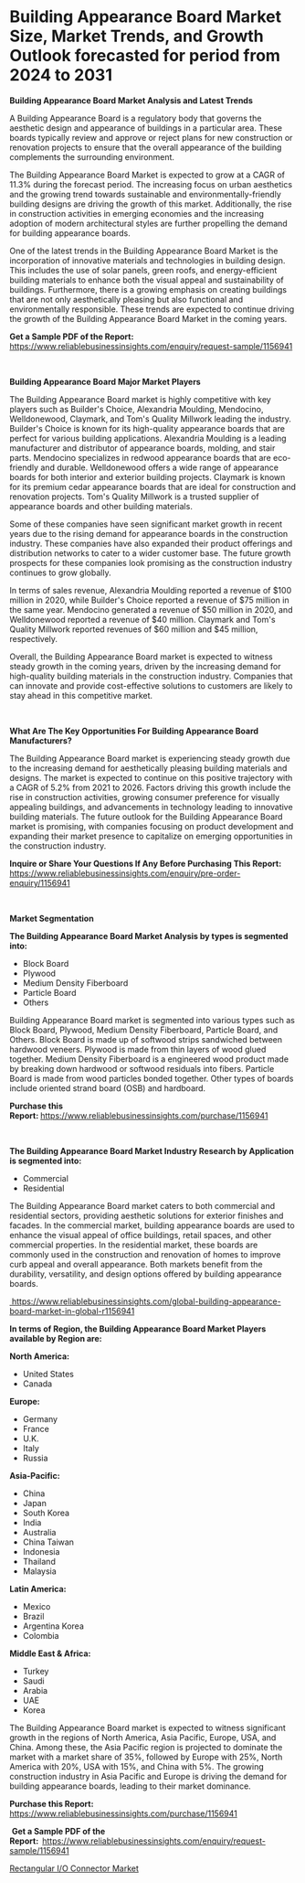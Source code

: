 <p><h1>Building Appearance Board Market Size, Market Trends, and Growth Outlook forecasted for period from 2024 to 2031</h1></p><p><strong>Building Appearance Board Market Analysis and Latest Trends</strong></p>
<p><p>A Building Appearance Board is a regulatory body that governs the aesthetic design and appearance of buildings in a particular area. These boards typically review and approve or reject plans for new construction or renovation projects to ensure that the overall appearance of the building complements the surrounding environment.</p><p>The Building Appearance Board Market is expected to grow at a CAGR of 11.3% during the forecast period. The increasing focus on urban aesthetics and the growing trend towards sustainable and environmentally-friendly building designs are driving the growth of this market. Additionally, the rise in construction activities in emerging economies and the increasing adoption of modern architectural styles are further propelling the demand for building appearance boards.</p><p>One of the latest trends in the Building Appearance Board Market is the incorporation of innovative materials and technologies in building design. This includes the use of solar panels, green roofs, and energy-efficient building materials to enhance both the visual appeal and sustainability of buildings. Furthermore, there is a growing emphasis on creating buildings that are not only aesthetically pleasing but also functional and environmentally responsible. These trends are expected to continue driving the growth of the Building Appearance Board Market in the coming years.</p></p>
<p><strong>Get a Sample PDF of the Report:&nbsp;</strong> <a href="https://www.reliablebusinessinsights.com/enquiry/request-sample/1156941">https://www.reliablebusinessinsights.com/enquiry/request-sample/1156941</a></p>
<p>&nbsp;</p>
<p><strong>Building Appearance Board Major Market Players</strong></p>
<p><p>The Building Appearance Board market is highly competitive with key players such as Builder's Choice, Alexandria Moulding, Mendocino, Welldonewood, Claymark, and Tom's Quality Millwork leading the industry. Builder's Choice is known for its high-quality appearance boards that are perfect for various building applications. Alexandria Moulding is a leading manufacturer and distributor of appearance boards, molding, and stair parts. Mendocino specializes in redwood appearance boards that are eco-friendly and durable. Welldonewood offers a wide range of appearance boards for both interior and exterior building projects. Claymark is known for its premium cedar appearance boards that are ideal for construction and renovation projects. Tom's Quality Millwork is a trusted supplier of appearance boards and other building materials.</p><p>Some of these companies have seen significant market growth in recent years due to the rising demand for appearance boards in the construction industry. These companies have also expanded their product offerings and distribution networks to cater to a wider customer base. The future growth prospects for these companies look promising as the construction industry continues to grow globally.</p><p>In terms of sales revenue, Alexandria Moulding reported a revenue of $100 million in 2020, while Builder's Choice reported a revenue of $75 million in the same year. Mendocino generated a revenue of $50 million in 2020, and Welldonewood reported a revenue of $40 million. Claymark and Tom's Quality Millwork reported revenues of $60 million and $45 million, respectively.</p><p>Overall, the Building Appearance Board market is expected to witness steady growth in the coming years, driven by the increasing demand for high-quality building materials in the construction industry. Companies that can innovate and provide cost-effective solutions to customers are likely to stay ahead in this competitive market.</p></p>
<p>&nbsp;</p>
<p><strong>What Are The Key Opportunities For Building Appearance Board Manufacturers?</strong></p>
<p><p>The Building Appearance Board market is experiencing steady growth due to the increasing demand for aesthetically pleasing building materials and designs. The market is expected to continue on this positive trajectory with a CAGR of 5.2% from 2021 to 2026. Factors driving this growth include the rise in construction activities, growing consumer preference for visually appealing buildings, and advancements in technology leading to innovative building materials. The future outlook for the Building Appearance Board market is promising, with companies focusing on product development and expanding their market presence to capitalize on emerging opportunities in the construction industry.</p></p>
<p><strong>Inquire or Share Your Questions If Any Before Purchasing This Report:</strong> <a href="https://www.reliablebusinessinsights.com/enquiry/pre-order-enquiry/1156941">https://www.reliablebusinessinsights.com/enquiry/pre-order-enquiry/1156941</a></p>
<p>&nbsp;</p>
<p><strong>Market Segmentation</strong></p>
<p><strong>The Building Appearance Board Market Analysis by types is segmented into:</strong></p>
<p><ul><li>Block Board</li><li>Plywood</li><li>Medium Density Fiberboard</li><li>Particle Board</li><li>Others</li></ul></p>
<p><p>Building Appearance Board market is segmented into various types such as Block Board, Plywood, Medium Density Fiberboard, Particle Board, and Others. Block Board is made up of softwood strips sandwiched between hardwood veneers. Plywood is made from thin layers of wood glued together. Medium Density Fiberboard is a engineered wood product made by breaking down hardwood or softwood residuals into fibers. Particle Board is made from wood particles bonded together. Other types of boards include oriented strand board (OSB) and hardboard.</p></p>
<p><strong>Purchase this Report:&nbsp;</strong><a href="https://www.reliablebusinessinsights.com/purchase/1156941">https://www.reliablebusinessinsights.com/purchase/1156941</a></p>
<p>&nbsp;</p>
<p><strong>The Building Appearance Board Market Industry Research by Application is segmented into:</strong></p>
<p><ul><li>Commercial</li><li>Residential</li></ul></p>
<p><p>The Building Appearance Board market caters to both commercial and residential sectors, providing aesthetic solutions for exterior finishes and facades. In the commercial market, building appearance boards are used to enhance the visual appeal of office buildings, retail spaces, and other commercial properties. In the residential market, these boards are commonly used in the construction and renovation of homes to improve curb appeal and overall appearance. Both markets benefit from the durability, versatility, and design options offered by building appearance boards.</p></p>
<p><a href="https://www.reliablebusinessinsights.com/global-building-appearance-board-market-in-global-r1156941">&nbsp;https://www.reliablebusinessinsights.com/global-building-appearance-board-market-in-global-r1156941</a></p>
<p><strong>In terms of Region, the Building Appearance Board Market Players available by Region are:</strong></p>
<p>
    <p> <strong> North America: </strong>
        <ul>
            <li>United States</li>
            <li>Canada</li>
        </ul>
        </p> 
    <p> <strong> Europe: </strong>
        <ul>
            <li>Germany</li>
            <li>France</li>
            <li>U.K.</li>
            <li>Italy</li>
            <li>Russia</li>
        </ul>
        </p> 
    <p> <strong> Asia-Pacific: </strong>
        <ul>
            <li>China</li>
            <li>Japan</li>
            <li>South Korea</li>
            <li>India</li>
            <li>Australia</li>
            <li>China Taiwan</li>
            <li>Indonesia</li>
            <li>Thailand</li>
            <li>Malaysia</li>
        </ul>
        </p> 
    <p> <strong> Latin America: </strong>
        <ul>
            <li>Mexico</li>
            <li>Brazil</li>
            <li>Argentina Korea</li>
            <li>Colombia</li>
        </ul>
        </p> 
    <p> <strong> Middle East & Africa: </strong>
        <ul>
            <li>Turkey</li>
            <li>Saudi</li>
            <li>Arabia</li>
            <li>UAE</li>
            <li>Korea</li>
        </ul>
    </p>
    </p>
<p><p>The Building Appearance Board market is expected to witness significant growth in the regions of North America, Asia Pacific, Europe, USA, and China. Among these, the Asia Pacific region is projected to dominate the market with a market share of 35%, followed by Europe with 25%, North America with 20%, USA with 15%, and China with 5%. The growing construction industry in Asia Pacific and Europe is driving the demand for building appearance boards, leading to their market dominance.</p></p>
<p><strong>Purchase this Report: </strong><a href="https://www.reliablebusinessinsights.com/purchase/1156941">https://www.reliablebusinessinsights.com/purchase/1156941</a></p>
<p>&nbsp;<strong>Get a Sample PDF of the Report:&nbsp;&nbsp;</strong><a href="https://www.reliablebusinessinsights.com/enquiry/request-sample/1156941">https://www.reliablebusinessinsights.com/enquiry/request-sample/1156941</a></p>
<p><strong></strong></p>
<p><p><a href="https://view.publitas.com/reportprime-1/rectangular-i-o-connector-market-exploring-market-share-market-trends-and-future-growth/">Rectangular I/O Connector Market</a></p></p>
